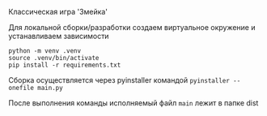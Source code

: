 Классическая игра 'Змейка'

Для локальной сборки/разработки создаем виртуальное окружение и устанавливаем зависимости

````
python -m venv .venv
source .venv/bin/activate
pip install -r requirements.txt
````

Сборка осуществляется через pyinstaller командой `pyinstaller --onefile main.py`


После выполнения команды исполняемый файл `main` лежит в папке dist
